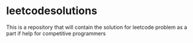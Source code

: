 # leetcodesolutions
This is a repository that will contain the solution for leetcode problem as a part if help for competitive programmers

